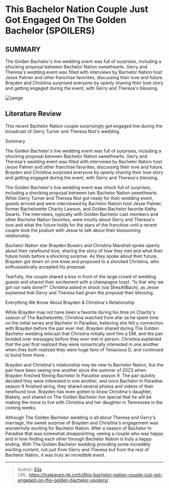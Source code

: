 # This Bachelor Nation Couple Just Got Engaged On The Golden Bachelor (SPOILERS)


## SUMMARY 



  The Golden Bachelor&#39;s live wedding event was full of surprises, including a shocking proposal between Bachelor Nation sweethearts.   Gerry and Theresa&#39;s wedding event was filled with interviews by Bachelor Nation host Jesse Palmer and other franchise favorites, discussing their love and future.   Brayden and Christina surprised everyone by openly sharing their love story and getting engaged during the event, with Gerry and Theresa&#39;s blessing.  

![iamge](https://static1.srcdn.com/wordpress/wp-content/uploads/2023/11/the-golden-bachelor_-funniest-bloopers-from-the-women-tell-all-ranked.jpg)

## Literature Review
This recent Bachelor Nation couple surprisingly got engaged live during the broadcast of Gerry Turner and Theresa Nist&#39;s wedding.





Summary

  The Golden Bachelor&#39;s live wedding event was full of surprises, including a shocking proposal between Bachelor Nation sweethearts.   Gerry and Theresa&#39;s wedding event was filled with interviews by Bachelor Nation host Jesse Palmer and other franchise favorites, discussing their love and future.   Brayden and Christina surprised everyone by openly sharing their love story and getting engaged during the event, with Gerry and Theresa&#39;s blessing.  







The Golden Bachelor&#39;s live wedding event was chock full of surprises, including a shocking proposal between two Bachelor Nation sweethearts. While Gerry Turner and Theresa Nist got ready for their wedding event, guests arrived and were interviewed by Bachelor Nation host Jesse Palmer, former Bachelorette Charity Lawson, and Golden Bachelor favorite Kathy Swarts. The interviews, typically with Golden Bachelor cast members and other Bachelor Nation favorites, were mostly about Gerry and Theresa&#39;s love and what the future holds for the stars of the franchise until a recent couple took the podium with Jesse to talk about their blossoming relationship.

Bachelor Nation star Brayden Bowers and Christina Mandrell spoke openly about their newfound love, sharing the story of how they met and what their future holds before a shocking surprise. As they spoke about their future, Brayden got down on one knee and proposed to a shocked Christina, who enthusiastically accepted his proposal.


 




Tearfully, the couple shared a kiss in front of the large crowd of wedding guests and shared their excitement with a champagne toast. &#34;Is that why we got our nails done?!&#34; Christina asked in shock (via ShesAllBach), as Jesse explained that Gerry and Theresa had given the proposal their blessing.


 Everything We Know About Brayden &amp; Christina&#39;s Relationship 
          

While Brayden may not have been a favorite during his time on Charity&#39;s season of The Bachelorette, Christina watched from afar as he spent time on the initial series and Bachelor In Paradise, believing she felt a connection with Brayden before the pair ever met. Brayden shared during The Golden Bachelor wedding telecast that Christina initially sent him a DM, and the pair bonded over messages before they ever met in person. Christina explained that the pair first realized they were romantically interested in one another when they both realized they were huge fans of Tenacious D, and continued to bond from there.





 

Brayden and Christina&#39;s relationship may be new to Bachelor Nation, but the pair have been seeing one another since the summer of 2023 when Brayden finished filming Bachelor In Paradise season 9. The pair quickly decided they were interested in one another, and once Bachelor In Paradise season 9 finished airing, they shared several photos and videos of their newfound love. Brayden has even gotten to know Christina&#39;s daughter, Blakely, and shared on The Golden Bachelor live special that he will be making the move to live with Christina and her daughter in Tennessee in the coming weeks.

Although The Golden Bachelor wedding is all about Theresa and Gerry&#39;s marriage, the sweet surprise of Brayden and Christina&#39;s engagement was wonderfully exciting for Bachelor Nation. After a season of Bachelor In Paradise that was somewhat disappointing, seeing a couple who was happy and in love finding each other through Bachelor Nation is truly a happy ending. With The Golden Bachelor wedding providing some incredibly exciting content, not just from Gerry and Theresa but from the rest of Bachelor Nation, it was truly an incredible event.






---

> Author: [Ella](https://instagram.hk.cn/)  
> URL: https://instagram.hk.cn/tv/this-bachelor-nation-couple-just-got-engaged-on-the-golden-bachelor-spoilers/  

